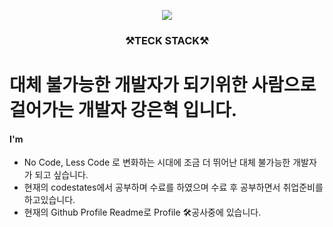 
<p align="center">
  <img src="https://user-images.githubusercontent.com/65886697/103901683-cd594780-513c-11eb-9211-2ffd7fdd7e02.png" />
</p>

<h3 align=center>⚒TECK STACK⚒</h3>

# 대체 불가능한 개발자가 되기위한 사람으로 걸어가는 개발자 강은혁 입니다.

#### I'm

- No Code, Less Code 로 변화하는 시대에 조금 더 뛰어난 대체 불가능한 개발자가 되고 싶습니다.  
- 현재의 codestates에서 공부하며 수료를 하였으며 수료 후 공부하면서 취업준비를 하고있습니다.
- 현재의 Github Profile Readme로 Profile 🛠공사중에 있습니다.

<!--
**hyukeun/hyukeun** is a ✨ _special_ ✨ repository because its `README.md` (this file) appears on your GitHub profile.

Here are some ideas to get you started:

- 🔭 I’m currently working on ...
- 🌱 I’m currently learning ...
- 👯 I’m looking to collaborate on ...
- 🤔 I’m looking for help with ...
- 💬 Ask me about ...
- 📫 How to reach me: ...
- 😄 Pronouns: ...
- ⚡ Fun fact: ...
-->
